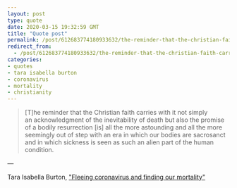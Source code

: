 ```yaml
---
layout: post
type: quote
date: 2020-03-15 19:32:59 GMT
title: "Quote post"
permalink: /post/612683774180933632/the-reminder-that-the-christian-faith-carries
redirect_from: 
  - /post/612683774180933632/the-reminder-that-the-christian-faith-carries
categories:
- quotes
- tara isabella burton
- coronavirus
- mortality
- christianity
---
```

<blockquote>[T]he reminder that the Christian faith carries with it not simply an acknowledgment of the inevitability of death but also the promise of a bodily resurrection [is] all the more astounding and all the more seemingly out of step with an era in which our bodies are sacrosanct and in which sickness is seen as such an alien part of the human condition.</blockquote>

 — <p>Tara Isabella Burton, <a href="https://religionnews.com/2020/03/03/fleeing-coronavirus-and-finding-our-mortality/">"Fleeing coronavirus and finding our mortality"</a></p>